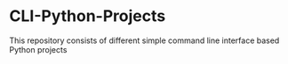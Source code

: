 # CLI-Python-Projects
This repository consists of different simple command line interface based Python projects
